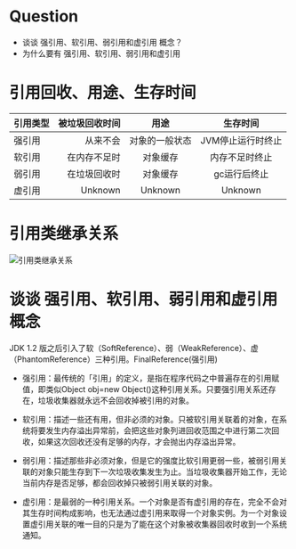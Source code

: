 Question
====

* 谈谈 强引用、软引用、弱引用和虚引用 概念？
* 为什么要有 强引用、软引用、弱引用和虚引用

引用回收、用途、生存时间
====

| 引用类型        | 被垃圾回收时间    |  用途  |  生存时间  |
| --------   | -----:   | :----: | :----: |
| 强引用        | 从来不会      |   对象的一般状态    |   JVM停止运行时终止    |
| 软引用        | 在内存不足时      |   对象缓存    |   内存不足时终止    |
| 弱引用        | 在垃圾回收时      |   对象缓存    |   gc运行后终止    |
| 虚引用        | Unknown      |   Unknown    |   Unknown    |



引用类继承关系
====

![引用类继承关系](https://github.com/DemoTransfer/demotransfer/blob/master/java/interview/picture/%E5%BC%95%E7%94%A8%E7%B1%BB%E7%BB%A7%E6%89%BF%E5%85%B3%E7%B3%BB.PNG)

谈谈 强引用、软引用、弱引用和虚引用 概念
====

JDK 1.2 版之后引入了软（SoftReference）、弱（WeakReference）、虚（PhantomReference）三种引用。FinalReference(强引用)

* 强引用：最传统的「引用」的定义，是指在程序代码之中普遍存在的引用赋值，即类似Object obj=new Object()这种引用关系。只要强引用关系还存在，垃圾收集器就永远不会回收掉被引用的对象。

* 软引用：描述一些还有用，但非必须的对象。只被软引用关联着的对象，在系统将要发生内存溢出异常前，会把这些对象列进回收范围之中进行第二次回收，如果这次回收还没有足够的内存，才会抛出内存溢出异常。

* 弱引用：描述那些非必须对象，但是它的强度比软引用更弱一些，被弱引用关联的对象只能生存到下一次垃圾收集发生为止。当垃圾收集器开始工作，无论当前内存是否足够，都会回收掉只被弱引用关联的对象。

* 虚引用：是最弱的一种引用关系。一个对象是否有虚引用的存在，完全不会对其生存时间构成影响，也无法通过虚引用来取得一个对象实例。为一个对象设置虚引用关联的唯一目的只是为了能在这个对象被收集器回收时收到一个系统通知。

